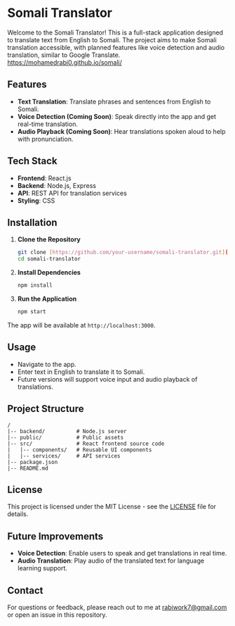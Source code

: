 # Somali Translator

Welcome to the Somali Translator! This is a full-stack application designed to translate text from English to Somali. The project aims to make Somali translation accessible, with planned features like voice detection and audio translation, similar to Google Translate.
https://mohamedrabi0.github.io/somali/
## Features

- **Text Translation**: Translate phrases and sentences from English to Somali.
- **Voice Detection (Coming Soon)**: Speak directly into the app and get real-time translation.
- **Audio Playback (Coming Soon)**: Hear translations spoken aloud to help with pronunciation.

## Tech Stack

- **Frontend**: React.js
- **Backend**: Node.js, Express
- **API**: REST API for translation services
- **Styling**: CSS

## Installation

1. **Clone the Repository**
   ```bash
   git clone [https://github.com/your-username/somali-translator.git](url)
   cd somali-translator
   ```

2. **Install Dependencies**
   ```bash
   npm install
   ```

3. **Run the Application**
   ```bash
   npm start
   ```

The app will be available at `http://localhost:3000`.

## Usage

- Navigate to the app.
- Enter text in English to translate it to Somali.
- Future versions will support voice input and audio playback of translations.

## Project Structure

```
/
|-- backend/          # Node.js server
|-- public/           # Public assets
|-- src/              # React frontend source code
|   |-- components/   # Reusable UI components
|   |-- services/     # API services
|-- package.json
|-- README.md
```

## License

This project is licensed under the MIT License - see the [LICENSE](LICENSE) file for details.

## Future Improvements

- **Voice Detection**: Enable users to speak and get translations in real time.
- **Audio Translation**: Play audio of the translated text for language learning support.

## Contact

For questions or feedback, please reach out to me at rabiwork7@gmail.com or open an issue in this repository.
